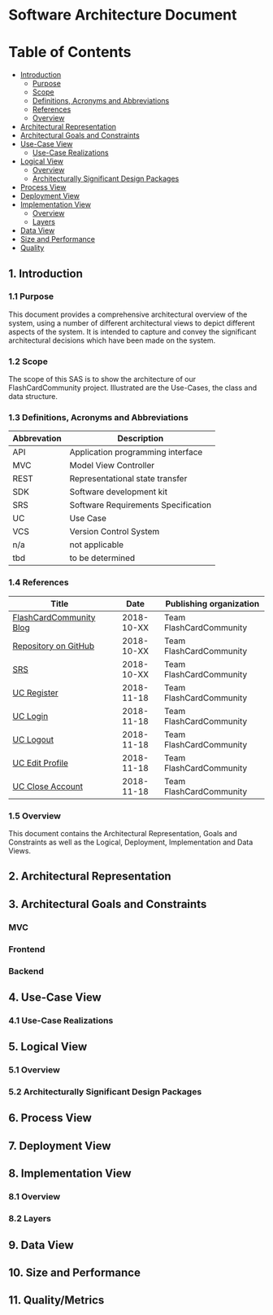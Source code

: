 # Software Architecture Document

# Table of Contents
- [Introduction](#1-introduction)
    - [Purpose](#11-purpose)
    - [Scope](#12-scope)
    - [Definitions, Acronyms and Abbreviations](#13-definitions-acronyms-and-abbreviations)
    - [References](#14-references)
    - [Overview](#15-overview)
- [Architectural Representation](#2-architectural-representation)
- [Architectural Goals and Constraints](#3-architectural-goals-and-constraints)
- [Use-Case View](#4-use-case-view)
    - [Use-Case Realizations](#41-use-case-realizations)
- [Logical View](#5-logical-view)
    - [Overview](#51-overview)
    - [Architecturally Significant Design Packages](#52-architecturally-significant-design-packages)
- [Process View](#6-process-view)
- [Deployment View](#7-deployment-view)
- [Implementation View](#8-implementation-view)
    - [Overview](#81-overview)
    - [Layers](#82-layers)
- [Data View](#9-data-view)
- [Size and Performance](#10-size-and-performance)
- [Quality](#11-quality)

## 1. Introduction

### 1.1 Purpose

This document provides a comprehensive architectural overview of the system, using a number of different architectural views to depict different aspects of the system. It is intended to capture and convey the significant architectural decisions which have been made on the system.

### 1.2 Scope

The scope of this SAS is to show the architecture of our FlashCardCommunity project. Illustrated are the Use-Cases, the class and data structure.

### 1.3 Definitions, Acronyms and Abbreviations

| Abbrevation | Description                            |
| ----------- | -------------------------------------- |
| API         | Application programming interface      |
| MVC         | Model View Controller                  |
| REST        | Representational state transfer        |
| SDK         | Software development kit               |
| SRS         | Software Requirements Specification    |
| UC          | Use Case                               |
| VCS         | Version Control System                 |
| n/a         | not applicable                         |
| tbd         | to be determined                       |

### 1.4 References

| Title                                                              | Date       | Publishing organization   |
| -------------------------------------------------------------------|:----------:| ------------------------- |
| [FlashCardCommunity Blog](https://flashcardcommunity.wordpress.com/)| 2018-10-XX | Team FlashCardCommunity   |
| [Repository on GitHub](https://github.com/phoenixfeder/fc-com)| 2018-10-XX | Team FlashCardCommunity        |
| [SRS](./SRS.md)                      								 | 2018-10-XX | Team FlashCardCommunity   |
| [UC Register](./UseCases/Register/Register.md)| 2018-11-18 | Team FlashCardCommunity   |
| [UC Login](./UseCases/Login/Login.md)| 2018-11-18 | Team FlashCardCommunity   |
| [UC Logout](./UseCases/Logout/Logout.md)| 2018-11-18 | Team FlashCardCommunity   |
| [UC Edit Profile](./UseCases/EditProfile/EditProfile.md)| 2018-11-18 | Team FlashCardCommunity   |
| [UC Close Account](./UseCases/CloseAccount/CloseAccount.md)| 2018-11-18 | Team FlashCardCommunity   |

### 1.5 Overview

This document contains the Architectural Representation, Goals and Constraints as well as the Logical, Deployment, Implementation and Data Views.

## 2. Architectural Representation

## 3. Architectural Goals and Constraints

### MVC

### Frontend

### Backend

## 4. Use-Case View

### 4.1 Use-Case Realizations

## 5. Logical View

### 5.1 Overview

### 5.2 Architecturally Significant Design Packages

## 6. Process View

## 7. Deployment View

## 8. Implementation View

### 8.1 Overview

### 8.2 Layers

## 9. Data View

## 10. Size and Performance

## 11. Quality/Metrics

